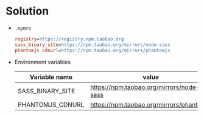 # Solution

- `.npmrc`

  ```ini
  registry=https://registry.npm.taobao.org
  sass_binary_site=https://npm.taobao.org/mirrors/node-sass
  phantomjs_cdnurl=https://npm.taobao.org/mirrors/phantomjs
  ```

- Environment variables

  | Variable name    | value                                    |
  | ---------------- | ---------------------------------------- |
  | SASS_BINARY_SITE | https://npm.taobao.org/mirrors/node-sass |
  | PHANTOMJS_CDNURL | https://npm.taobao.org/mirrors/phantomjs |
